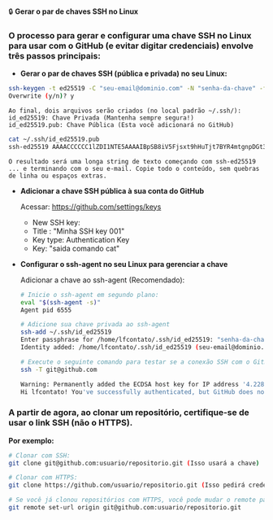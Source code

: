 🔒 **Gerar o par de chaves SSH no Linux** 

### O processo para gerar e configurar uma chave SSH no Linux para usar com o GitHub (e evitar digitar credenciais) envolve três passos principais:

- **Gerar o par de chaves SSH (pública e privada) no seu Linux:**
```bash
ssh-keygen -t ed25519 -C "seu-email@dominio.com" -N "senha-da-chave" -f ~/.ssh/id_ed25519
Overwrite (y/n)? y
```
    Ao final, dois arquivos serão criados (no local padrão ~/.ssh/):
    id_ed25519: Chave Privada (Mantenha sempre segura!)
    id_ed25519.pub: Chave Pública (Esta você adicionará no GitHub)

```bash
cat ~/.ssh/id_ed25519.pub
ssh-ed25519 AAAACCCCCC1lZDI1NTE5AAAAIBpSB8iV5Fjsxt9hHuTjt7BYR4mtgnpDGt38ZzQP7fAx seu-email@dominio.com
```

    O resultado será uma longa string de texto começando com ssh-ed25519 ... e terminando com o seu e-mail. Copie todo o conteúdo, sem quebras de linha ou espaços extras.

- **Adicionar a chave SSH pública à sua conta do GitHub**

    Acessar: https://github.com/settings/keys
    + New SSH key: 
    + Title : "Minha SSH key 001"
    + Key type: Authentication Key
    + Key: "saida comando cat"


- **Configurar o ssh-agent no seu Linux para gerenciar a chave**
    
    Adicionar a chave ao ssh-agent (Recomendado):
    
    ```bash
    # Inicie o ssh-agent em segundo plano:
    eval "$(ssh-agent -s)"
    Agent pid 6555

    # Adicione sua chave privada ao ssh-agent
    ssh-add ~/.ssh/id_ed25519
    Enter passphrase for /home/lfcontato/.ssh/id_ed25519: "senha-da-chave"
    Identity added: /home/lfcontato/.ssh/id_ed25519 (seu-email@dominio.com)

    # Execute o seguinte comando para testar se a conexão SSH com o GitHub está funcionando:
    ssh -T git@github.com

    Warning: Permanently added the ECDSA host key for IP address '4.228.31.150' to the list of known hosts.
    Hi lfcontato! You've successfully authenticated, but GitHub does not provide shell access.
    ```


### A partir de agora, ao clonar um repositório, certifique-se de usar o link SSH (não o HTTPS). 

**Por exemplo:**
```bash
# Clonar com SSH: 
git clone git@github.com:usuario/repositorio.git (Isso usará a chave)

# Clonar com HTTPS: 
git clone https://github.com/usuario/repositorio.git (Isso pedirá credenciais a menos que você tenha configurado outro método)

# Se você já clonou repositórios com HTTPS, você pode mudar o remote para usar SSH:
git remote set-url origin git@github.com:usuario/repositorio.git
```